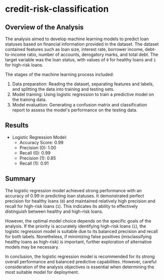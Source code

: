 # credit-risk-classification
 ## Overview of the Analysis

The analysis aimed to develop machine learning models to predict loan statuses based on financial information provided in the dataset. The dataset contained features such as loan size, interest rate, borrower income, debt-to-income ratio, number of accounts, derogatory marks, and total debt. The target variable was the loan status, with values of `0` for healthy loans and `1` for high-risk loans.

The stages of the machine learning process included:

1. Data preparation: Reading the dataset, separating features and labels, and splitting the data into training and testing sets.
2. Model training: Using logistic regression to train a predictive model on the training data.
3. Model evaluation: Generating a confusion matrix and classification report to assess the model's performance on the testing data.

## Results

* Logistic Regression Model:
    * Accuracy Score: 0.99
    * Precision (0): 1.00
    * Recall (0): 0.99
    * Precision (1): 0.85
    * Recall (1): 0.91

## Summary

The logistic regression model achieved strong performance with an accuracy of 0.99 in predicting loan statuses. It demonstrated perfect precision for healthy loans (`0`) and maintained relatively high precision and recall for high-risk loans (`1`). This indicates its ability to effectively distinguish between healthy and high-risk loans.

However, the optimal model choice depends on the specific goals of the analysis. If the priority is accurately identifying high-risk loans (`1`), the logistic regression model is suitable due to its balanced precision and recall for both labels. Nonetheless, if minimizing false positives (misclassifying healthy loans as high-risk) is important, further exploration of alternative models may be necessary.

In conclusion, the logistic regression model is recommended for its strong overall performance and balanced predictive capabilities. However, careful consideration of the analysis objectives is essential when determining the most suitable model for deployment.